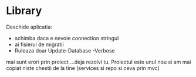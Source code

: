 # Library

Deschide aplicatia: 
- schimba daca e nevoie connection stringul
- ai fisierul de migratii
- Ruleaza doar Update-Database -Verbose

mai sunt erori prin proiect ...deja rezolvi tu. Proiectul este unul nou si am mai copiat niste chestii de la tine (services si repo si ceva prin mvc)
